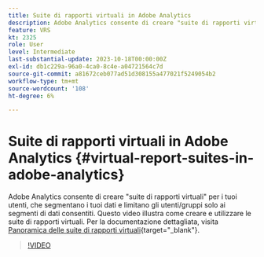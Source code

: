 ```yaml
---
title: Suite di rapporti virtuali in Adobe Analytics
description: Adobe Analytics consente di creare "suite di rapporti virtuali" per i tuoi utenti, che segmentano i tuoi dati e limitano gli utenti/gruppi solo ai segmenti di dati consentiti. Questo video illustra come creare e utilizzare le suite di rapporti virtuali.
feature: VRS
kt: 2325
role: User
level: Intermediate
last-substantial-update: 2023-10-18T00:00:00Z
exl-id: db1c229a-96a0-4ca0-8c4e-a04721564c7d
source-git-commit: a81672ceb077ad51d308155a477021f5249054b2
workflow-type: tm+mt
source-wordcount: '108'
ht-degree: 6%

---
```


# Suite di rapporti virtuali in Adobe Analytics {#virtual-report-suites-in-adobe-analytics}

Adobe Analytics consente di creare &quot;suite di rapporti virtuali&quot; per i tuoi utenti, che segmentano i tuoi dati e limitano gli utenti/gruppi solo ai segmenti di dati consentiti. Questo video illustra come creare e utilizzare le suite di rapporti virtuali. Per la documentazione dettagliata, visita [Panoramica delle suite di rapporti virtuali](https://experienceleague.adobe.com/docs/analytics/components/virtual-report-suites/vrs-about.html?lang=it){target="_blank"}.

>[!VIDEO](https://video.tv.adobe.com/v/25412/?quality=12&learn=on)
